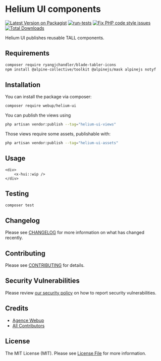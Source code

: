 # Helium UI components

[![Latest Version on Packagist](https://img.shields.io/packagist/v/webup/helium-ui.svg?style=flat-square)](https://packagist.org/packages/webup/helium-ui)
[![run-tests](https://github.com/agence-webup/helium-ui/actions/workflows/run-tests.yml/badge.svg?branch=main)](https://github.com/agence-webup/helium-ui/actions/workflows/run-tests.yml)
[![Fix PHP code style issues](https://github.com/agence-webup/helium-ui/actions/workflows/fix-php-code-style-issues.yml/badge.svg)](https://github.com/agence-webup/helium-ui/actions/workflows/fix-php-code-style-issues.yml)
[![Total Downloads](https://img.shields.io/packagist/dt/webup/helium-ui.svg?style=flat-square)](https://packagist.org/packages/webup/helium-ui)

Helium UI publishes reusable TALL components.

## Requirements

```sh
composer require ryangjchandler/blade-tabler-icons
npm install @alpine-collective/toolkit @alpinejs/mask alpinejs notyf
```

## Installation

You can install the package via composer:

```bash
composer require webup/helium-ui
```

You can publish the views using

```bash
php artisan vendor:publish --tag="helium-ui-views"
```

Those views require some assets, publishable with:
```bash
php artisan vendor:publish --tag="helium-ui-assets"
```

## Usage

```blade
<div>
    <x-hui::wip />
</div>
```

## Testing

```bash
composer test
```

## Changelog

Please see [CHANGELOG](CHANGELOG.md) for more information on what has changed recently.

## Contributing

Please see [CONTRIBUTING](CONTRIBUTING.md) for details.

## Security Vulnerabilities

Please review [our security policy](../../security/policy) on how to report security vulnerabilities.

## Credits

- [Agence Webup](https://github.com/agence-webup)
- [All Contributors](../../contributors)

## License

The MIT License (MIT). Please see [License File](LICENSE.md) for more information.
